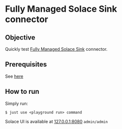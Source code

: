 # Fully Managed Solace Sink connector



## Objective

Quickly test [Fully Managed Solace Sink](https://docs.confluent.io/cloud/current/connectors/cc-solace-sink.html) connector.

## Prerequisites

See [here](https://kafka-docker-playground.io/#/how-to-use?id=%f0%9f%8c%a4%ef%b8%8f-confluent-cloud-examples)



## How to run

Simply run:

```
$ just use <playground run> command
```

Solace UI is available at [127.0.0.1:8080](http://127.0.0.1:8080) `admin/admin`

